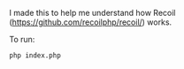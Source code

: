 I made this to help me understand how Recoil (https://github.com/recoilphp/recoil/) works.

To run:
```
php index.php
```
